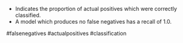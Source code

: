 - Indicates the proportion of actual positives which were correctly classified. 
- A model which produces no false negatives has a recall of 1.0.

#falsenegatives #actualpositives #classification